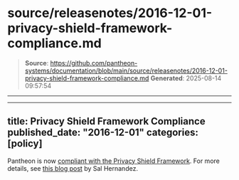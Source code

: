 # source/releasenotes/2016-12-01-privacy-shield-framework-compliance.md

> **Source**: https://github.com/pantheon-systems/documentation/blob/main/source/releasenotes/2016-12-01-privacy-shield-framework-compliance.md
> **Generated**: 2025-08-14 09:57:54

---

---
title: Privacy Shield Framework Compliance
published_date: "2016-12-01"
categories: [policy]
---
Pantheon is now [compliant with the Privacy Shield Framework](https://www.privacyshield.gov/participant?id=a2zt0000000TP2CAAW). For more details, see [this blog post](https://pantheon.io/blog/announcing-privacy-shield-framework-compliance) by Sal Hernandez.
